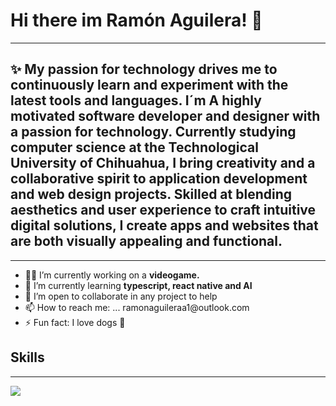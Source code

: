 ### <h1>Hi there im Ramón Aguilera! 👋</h1>
<hr/>
<h2> ✨ My passion for technology drives me to continuously learn and experiment with the latest tools and languages. I´m A highly motivated software developer and designer with a passion for technology. Currently studying computer science at the Technological University of Chihuahua, I bring creativity and a collaborative spirit to application development and web design projects. Skilled at blending aesthetics and user experience to craft intuitive digital solutions, I create apps and websites that are both visually appealing and functional.</h2>
<hr/>
<ul>
  <li>👨‍💻 I’m currently working on a <b> videogame.</b> </li>
  <li>🧠 I’m currently learning <b>typescript, react native and AI</b> </li>
  <li>👯 I’m open to collaborate in any project to help </li>
  <li>📫 How to reach me: ... ramonaguileraa1@outlook.com </li>
  <li>⚡ Fun fact: I love dogs 🐶 </li>
</ul>
<h2>Skills</h2>
<hr/>
<img src="https://www.svgrepo.com/show/373669/html.svg"
">
